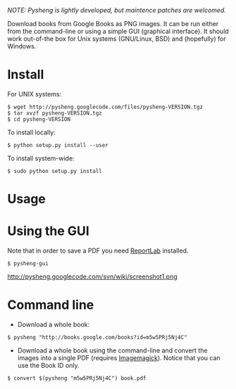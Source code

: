 *NOTE: Pysheng is lightly developed, but maintence patches are welcomed.*

Download books from Google Books as PNG images. It can be run either from the command-line or using a simple GUI (graphical interface). It should work out-of-the box for Unix systems (GNU/Linux, BSD) and (hopefully) for Windows.

Install
=======

For UNIX systems:

```
$ wget http://pysheng.googlecode.com/files/pysheng-VERSION.tgz
$ tar xvzf pysheng-VERSION.tgz
$ cd pysheng-VERSION
```

To install locally:

```
$ python setup.py install --user
```

To install system-wide:

```
$ sudo python setup.py install
```

Usage
=====

Using the GUI
=============

Note that in order to save a PDF you need [ReportLab](http://www.reportlab.com/software/opensource/) installed.

```
$ pysheng-gui
```

http://pysheng.googlecode.com/svn/wiki/screenshot1.png

Command line
============

 * Download a whole book:

```
$ pysheng "http://books.google.com/books?id=m5w5PRj5Nj4C"
```

 * Download a whole book using the command-line and convert the images into a single PDF (requires [Imagemagick](http://www.imagemagick.org/script/index.php)). Notice that you can use the Book ID only.

```
$ convert $(pysheng "m5w5PRj5Nj4C") book.pdf
```
